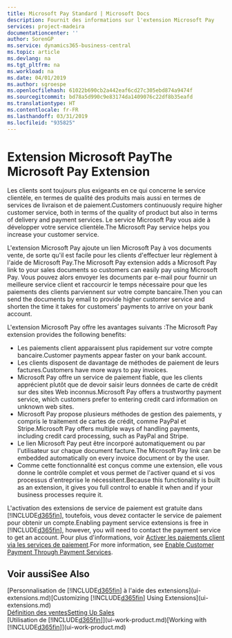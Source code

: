 ```yaml
---
title: Microsoft Pay Standard | Microsoft Docs
description: Fournit des informations sur l'extension Microsoft Pay
services: project-madeira
documentationcenter: ''
author: SorenGP
ms.service: dynamics365-business-central
ms.topic: article
ms.devlang: na
ms.tgt_pltfrm: na
ms.workload: na
ms.date: 04/01/2019
ms.author: sgroespe
ms.openlocfilehash: 61022b690cb2a442eaf6cd27c305ebd874a9474f
ms.sourcegitcommit: bd78a5d990c9e83174da1409076c22df8b35eafd
ms.translationtype: HT
ms.contentlocale: fr-FR
ms.lasthandoff: 03/31/2019
ms.locfileid: "935825"
---
```

# <a name="the-microsoft-pay-extension"></a><span data-ttu-id="34c00-103">Extension Microsoft Pay</span><span class="sxs-lookup"><span data-stu-id="34c00-103">The Microsoft Pay Extension</span></span>
<span data-ttu-id="34c00-104">Les clients sont toujours plus exigeants en ce qui concerne le service clientèle, en termes de qualité des produits mais aussi en termes de services de livraison et de paiement.</span><span class="sxs-lookup"><span data-stu-id="34c00-104">Customers continuously require higher customer service, both in terms of the quality of product but also in terms of delivery and payment services.</span></span> <span data-ttu-id="34c00-105">Le service Microsoft Pay vous aide à développer votre service clientèle.</span><span class="sxs-lookup"><span data-stu-id="34c00-105">The Microsoft Pay service helps you increase your customer service.</span></span>

<span data-ttu-id="34c00-106">L'extension Microsoft Pay ajoute un lien Microsoft Pay à vos documents vente, de sorte qu'il est facile pour les clients d'effectuer leur règlement à l'aide de Microsoft Pay.</span><span class="sxs-lookup"><span data-stu-id="34c00-106">The Microsoft Pay extension adds a Microsoft Pay link to your sales documents so customers can easily pay using Microsoft Pay.</span></span> <span data-ttu-id="34c00-107">Vous pouvez alors envoyer les documents par e-mail pour fournir un meilleure service client et raccourcir le temps nécessaire pour que les paiements des clients parviennent sur votre compte bancaire.</span><span class="sxs-lookup"><span data-stu-id="34c00-107">Then you can send the documents by email to provide higher customer service and shorten the time it takes for customers’ payments to arrive on your bank account.</span></span>

<span data-ttu-id="34c00-108">L'extension Microsoft Pay offre les avantages suivants :</span><span class="sxs-lookup"><span data-stu-id="34c00-108">The Microsoft Pay extension provides the following benefits:</span></span>
- <span data-ttu-id="34c00-109">Les paiements client apparaissent plus rapidement sur votre compte bancaire.</span><span class="sxs-lookup"><span data-stu-id="34c00-109">Customer payments appear faster on your bank account.</span></span>
- <span data-ttu-id="34c00-110">Les clients disposent de davantage de méthodes de paiement de leurs factures.</span><span class="sxs-lookup"><span data-stu-id="34c00-110">Customers have more ways to pay invoices.</span></span>
- <span data-ttu-id="34c00-111">Microsoft Pay offre un service de paiement fiable, que les clients apprécient plutôt que de devoir saisir leurs données de carte de crédit sur des sites Web inconnus.</span><span class="sxs-lookup"><span data-stu-id="34c00-111">Microsoft Pay offers a trustworthy payment service, which customers prefer to entering credit card information on unknown web sites.</span></span>
- <span data-ttu-id="34c00-112">Microsoft Pay propose plusieurs méthodes de gestion des paiements, y compris le traitement de cartes de crédit, comme PayPal et Stripe.</span><span class="sxs-lookup"><span data-stu-id="34c00-112">Microsoft Pay offers multiple ways of handling payments, including credit card processing, such as PayPal and Stripe.</span></span>
- <span data-ttu-id="34c00-113">Le lien Microsoft Pay peut être incorporé automatiquement ou par l'utilisateur sur chaque document facture.</span><span class="sxs-lookup"><span data-stu-id="34c00-113">The Microsoft Pay link can be embedded automatically on every invoice document or by the user.</span></span>
- <span data-ttu-id="34c00-114">Comme cette fonctionnalité est conçus comme une extension, elle vous donne le contrôle complet et vous permet de l'activer quand et si vos processus d'entreprise le nécessitent.</span><span class="sxs-lookup"><span data-stu-id="34c00-114">Because this functionality is built as an extension, it gives you full control to enable it when and if your business processes require it.</span></span>

<span data-ttu-id="34c00-115">L'activation des extensions de service de paiement est gratuite dans [!INCLUDE[d365fin](includes/d365fin_md.md)], toutefois, vous devez contacter le service de paiement pour obtenir un compte.</span><span class="sxs-lookup"><span data-stu-id="34c00-115">Enabling payment service extensions is free in [!INCLUDE[d365fin](includes/d365fin_md.md)], however, you will need to contact the payment service to get an account.</span></span> <span data-ttu-id="34c00-116">Pour plus d'informations, voir [Activer les paiements client via les services de paiement](sales-how-enable-payment-service-extensions.md).</span><span class="sxs-lookup"><span data-stu-id="34c00-116">For more information, see [Enable Customer Payment Through Payment Services](sales-how-enable-payment-service-extensions.md).</span></span>

## <a name="see-also"></a><span data-ttu-id="34c00-117">Voir aussi</span><span class="sxs-lookup"><span data-stu-id="34c00-117">See Also</span></span>
<span data-ttu-id="34c00-118">[Personnalisation de [!INCLUDE[d365fin](includes/d365fin_md.md)] à l'aide des extensions](ui-extensions.md)</span><span class="sxs-lookup"><span data-stu-id="34c00-118">[Customizing [!INCLUDE[d365fin](includes/d365fin_md.md)] Using Extensions](ui-extensions.md)</span></span>  
[<span data-ttu-id="34c00-119">Définition des ventes</span><span class="sxs-lookup"><span data-stu-id="34c00-119">Setting Up Sales</span></span>](sales-setup-sales.md)  
<span data-ttu-id="34c00-120">[Utilisation de [!INCLUDE[d365fin](includes/d365fin_md.md)]](ui-work-product.md)</span><span class="sxs-lookup"><span data-stu-id="34c00-120">[Working with [!INCLUDE[d365fin](includes/d365fin_md.md)]](ui-work-product.md)</span></span>
